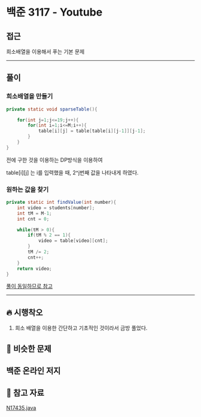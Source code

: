 # 백준 3117 - Youtube

## 접근

희소배열을 이용해서 푸는 기본 문제

---
## 풀이

### 희소배열을 만들기

```java
private static void sparseTable(){

    for(int j=1;j<=19;j++){
        for(int i=1;i<=M;i++){
            table[i][j] = table[table[i][j-1]][j-1];
        }
    }
}
```

전에 구한 것을 이용하는 DP방식을 이용하여 

table[i][j] 는 i를 입력했을 때, 2^j번째 값을 나타내게 하였다.


### 원하는 값을 찾기



```java
private static int findValue(int number){
    int video = students[number];
    int tM = M-1;
    int cnt = 0;

    while(tM > 0){
        if(tM % 2 == 1){
            video = table[video][cnt];
        }
        tM /= 2;
        cnt++;
    }
    return video;
}
```
[풀이 동일하므로 참고](https://github.com/Rurril/Problem-Solving/blob/Test/Problem-Solving/PS/SparseTable/N17435.md)

--- 
## 🔥 시행착오

1. 희소 배열을 이용한 간단하고 기초적인 것이라서 금방 풀었다.


## 🤭 비슷한 문제

백준 온라인 저지
- 


## 💌 참고 자료

[N17435.java](https://github.com/Rurril/Problem-Solving/blob/Test/Problem-Solving/PS/SparseTable/N3117.java)


